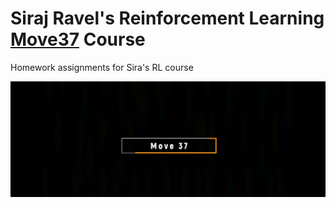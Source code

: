 # Siraj Ravel's Reinforcement Learning [Move37](https://www.theschool.ai/courses/move-37-course) Course


Homework assignments for Sira's RL course

![title](move37.png)
